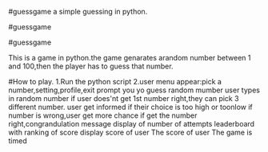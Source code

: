 #guessgame
a simple guessing in python. 



#guessgame


#guessgame




This is a game in python.the game genarates arandom number between 1 and 100,then the player has to guess that number.

#How to play.
1.Run the python script
2.user menu appear:pick a number,setting,profile,exit
prompt you yo guess random mumber
user types in random number 
if user does'nt get 1st number right,they can pick 3 different number.
user get informed if their choice is too high or toonlow
if number is wrong,user get more chance
if get the number right,congrandulation message 
display of number of attempts 
leaderboard with ranking of score 
display score of user 
The score of user
The game is timed
